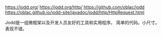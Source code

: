 https://jodd.org/
https://jodd.org/http/
https://github.com/oblac/jodd
https://oblac.github.io/jodd-site/javadoc/jodd/http/HttpRequest.html


Jodd是一组微框架以及开发人员友好的工具和实用程序。
简单的代码。小尺寸。表现不错。






